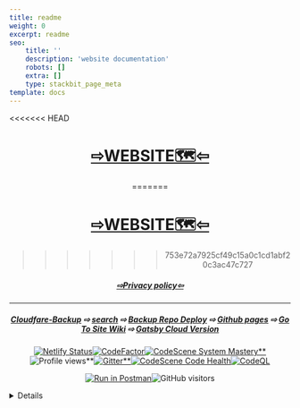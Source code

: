 ```yaml
---
title: readme
weight: 0
excerpt: readme
seo:
    title: ''
    description: 'website documentation'
    robots: []
    extra: []
    type: stackbit_page_meta
template: docs
---
```


<<<<<<< HEAD

<div align="center">

# [⇨WEBSITE🗺️⇦](https://bgoonzblog20.netlify.app/)
=======
# [⇨WEBSITE🗺️⇦](https://bgoonz-blog.netlify.app/)
>>>>>>> 753e72a7925cf49c15a0c1cd1abf20c3ac47c727

##### [⇨Privacy policy⇦](https://codepen.io/bgoonz/pen/LYLJZrW)

</div>

---

<div align="center">

##### [Cloudfare-Backup](https://bgoonz-blog-2-0.pages.dev/) ⇨ [search](https://www.algolia.com/realtime-search-demo/web-dev-resource-hub-9e6b8aa8-6106-44c5-9f59-ff3f9531abd4) ⇨ [Backup Repo Deploy](https://bgoonzblog20-backup.netlify.app/#gsc.tab=0) ⇨ [Github pages](https://bgoonz.github.io/BGOONZ_BLOG_2.0/) ⇨ [Go To Site Wiki](https://github.com/bgoonz/BGOONZ_BLOG_2.0/wiki) ⇨ [Gatsby Cloud Version](https://bgoonzblog20master.gatsbyjs.io/)

</div>
<div align="center">

[![Netlify Status](https://api.netlify.com/api/v1/badges/a1b7ee1a-11a7-4bd2-a341-2260656e216f/deploy-status)](https://app.netlify.com/sites/bgoonz-blog/deploys)[![CodeFactor](https://www.codefactor.io/repository/github/webdevhub42/bgoonz_blog_2.0/badge)](https://www.codefactor.io/repository/github/webdevhub42/bgoonz_blog_2.0)[![CodeScene System Mastery**](https://codescene.io/projects/17026/status-badges/system-mastery)](https://codescene.io/projects/17026)![Profile views**](https://views.whatilearened.today/views/github/bgoonz/views.svg)[![Gitter**](https://badges.gitter.im/bgoonz/community.svg)](https://gitter.im/bgoonz/community?utm_source=badge&utm_medium=badge&utm_campaign=pr-badge)[![CodeScene Code Health](https://codescene.io/projects/17026/status-badges/code-health)](https://codescene.io/projects/17026)[![CodeQL](https://github.com/bgoonz/BGOONZ_BLOG_2.0/actions/workflows/codeql-analysis.yml/badge.svg)](https://github.com/bgoonz/BGOONZ_BLOG_2.0/actions/workflows/codeql-analysis.yml)

[![Run in Postman](https://run.pstmn.io/button.svg)](https://app.getpostman.com/run-collection/aac9892cd5e6fe8241ce?action=collection%2Fimport#?env%5Bblog%5D=dW5kZWZpbmVk)![GitHub visitors](https://visitor-badge-reloaded.herokuapp.com/badge?page_id=bgoonz.visitor.badge.reloaded&color=00bbbb&style=for-the-badge&logo=github)

</div>

<details>
